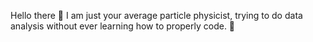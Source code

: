 Hello there 👋
I am just your average particle physicist, trying to do data analysis without ever learning how to properly code. 🤡
